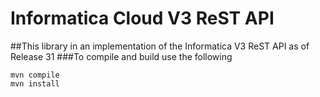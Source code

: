 # Informatica Cloud V3 ReST API
##This library in an implementation of the Informatica V3 ReST API as of Release 31
###To compile and build use the following
````
mvn compile
mvn install
````
